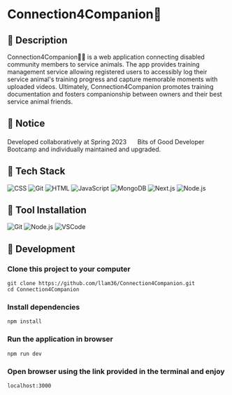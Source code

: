 # Connection4Companion🐶
## 🌿 Description
Connection4Companion🐕‍🦺 is a web application connecting disabled community members to service animals.
The app provides training management service allowing registered users to accessibly log their service animal's training progress and capture memorable moments with uploaded videos. Ultimately, Connection4Companion promotes training documentation and fosters companionship between owners and their best service animal friends.

## 🌿 Notice
Developed collaboratively at Spring 2023 <img src="https://media.licdn.com/dms/image/C560BAQH48YDmA2vrnQ/company-logo_200_200/0/1562726982964?e=2147483647&v=beta&t=eEWlQ8MG9Cif-9vPcDPZLg0nNsQF_JitXetDkK7qjUg" width="17"/> Bits of Good Developer Bootcamp and individually maintained and upgraded.

## 🌿 Tech Stack
![CSS](https://img.shields.io/badge/css-a?style=for-the-badge&logo=css3&logoColor=white&color=1572B6)
![Git](https://img.shields.io/badge/git-a?style=for-the-badge&logo=git&logoColor=white&color=F05032)
![HTML](https://img.shields.io/badge/html-a?style=for-the-badge&logo=html5&logoColor=white&color=E34F26)
![JavaScript](https://img.shields.io/badge/javascript-a?style=for-the-badge&logo=javascript&logoColor=F7DF1E&color=231F40)
![MongoDB](https://img.shields.io/badge/MongoDB-a?style=for-the-badge&logo=mongodb&logoColor=white&color=47A248)
![Next.js](https://img.shields.io/badge/next.js-nextdotjs?style=for-the-badge&logo=next.js&logoColor=white&color=000000)
![Node.js](https://img.shields.io/badge/node.js-nodedotjs.svg?style=for-the-badge&logo=node.js&logoColor=white&color=339933)

## 🌿 Tool Installation
![Git](https://img.shields.io/badge/git-a?style=for-the-badge&logo=git&logoColor=white&color=F05032)
![Node.js](https://img.shields.io/badge/node.js-nodedotjs.svg?style=for-the-badge&logo=node.js&logoColor=white&color=339933)
![VSCode](https://img.shields.io/badge/vscode-a?style=for-the-badge&logo=visualstudiocode&logoColor=white&color=007ACC)

## 🌿 Development
### Clone this project to your computer
```
git clone https://github.com/llam36/Connection4Companion.git
cd Connection4Companion
```
### Install dependencies
```
npm install
```
### Run the application in browser
```
npm run dev
```
### Open browser using the link provided in the terminal and enjoy
```
localhost:3000
```
